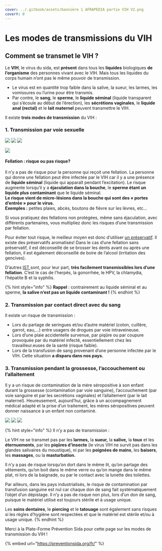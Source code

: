 ```yaml
---
cover: ../.gitbook/assets/bannière 1 AFRAPEDIA partie VIH V2.png
coverY: 0
---
```


# Les modes de transmissions du VIH

## Comment se transmet le VIH ?

Le **VIH**, le virus du sida, est **présent** dans tous les **liquides** biologiques **de l’organisme** des personnes vivant avec le VIH. Mais tous les liquides du corps humain n’ont pas le même pouvoir de transmission.

* Le virus est en quantité trop faible dans la salive, la sueur, les larmes, les vomissures ou l’urine pour être transmis.
* Par contre, le **sang**, le **sperme**, le **liquide séminal** (liquide transparent qui s’écoule au début de l’érection), les **sécrétions vaginales**, le **liquide anal (rectal)** et le **lait maternel** peuvent transmettre le VIH.

Il existe **trois modes de transmission** du VIH :

### 1. Transmission par voie sexuelle

![](<../.gitbook/assets/Capture d’écran 2022-05-30 à 12.10.22.png>) ![](<../.gitbook/assets/Capture d’écran 2022-05-30 à 12.10.28.png>) ![](<../.gitbook/assets/Capture d’écran 2022-05-30 à 12.10.34.png>)

![](<../.gitbook/assets/Tableau transmission VIH V2.png>)

#### **Fellation : risque ou pas risque?**

Il n’y a pas de risque pour la personne qui reçoit une fellation. La personne qui donne une fellation peut être infectée par le VIH car il y a une présence de **liquide séminal** (liquide qui apparaît pendant l’excitation). Le risque augmente lorsqu’il y a **éjaculation dans la bouche**, le **sperme étant un liquide plus contaminant** que le liquide séminal.\
**Le risque vient de micro-lésions dans la bouche qui sont des « portes d’entrée » pour le virus.**\
**Exemples :** petites plaies, abcès, boutons de fièvre sur les lèvres, etc…

Si vous pratiquez des fellations non protégées, même sans éjaculation, avec différents partenaires, vous multipliez donc les risques d’une transmission par fellation.

Pour éviter tout risque, le meilleur moyen est donc d‘utiliser [un préservatif](https://preventionsida.org/fr/protection/le-preservatif/). Il existe des préservatifs aromatisés! Dans le cas d’une fellation sans préservatif, il est déconseillé de se brosser les dents avant ou après une fellation, il est également déconseillé de boire de l’alcool (irritation des gencives).

D’autres [IST ](https://preventionsida.org/fr/ist/le-vih-sida-cest-quoi/)sont, pour leur part, **très facilement transmissibles lors d’une fellation**. C’est le cas de l’herpès, la gonorrhée, le HPV, la chlamydia, l’hépatite B et la syphilis.

{% hint style="info" %}
**Rappel** : contrairement au liquide séminal et au sperme, **la salive n’est pas un liquide contaminant !**
{% endhint %}

### 2. Transmission par contact direct avec du sang

Il existe un risque de transmission :

* Lors du partage de seringues et/ou d’autre matériel (coton, cuillère, garrot, eau,…) entre usagers de drogues par voie intraveineuse.
* Lors d’une plaie accidentelle survenue, par piqûre ou par coupure provoquée par du matériel infecté, essentiellement chez les travailleur.euses de la santé (risque faible).
* Lors de la transfusion de sang provenant d’une personne infectée par le VIH. Cette situation **a disparu dans nos pays.**

### 3. Transmission pendant la grossesse, l’accouchement ou l’allaitement

Il y a un risque de contamination de la mère séropositive à son enfant durant la grossesse (contamination par voie sanguine), l’accouchement (par voie sanguine et par les secrétions vaginales) et l’allaitement (par le lait maternel). Heureusement, aujourd’hui, grâce à un accompagnement médical adapté et la prise d’un traitement, les mères séropositives peuvent donner naissance à un enfant non contaminé.

![](<../.gitbook/assets/cadre blanc 1.png>) ![](<../.gitbook/assets/Capture d’écran 2022-05-30 à 15.25.58.png>) ![](<../.gitbook/assets/cadre blanc 1.png>)

{% hint style="info" %}
Il n’y a pas de transmission :

Le VIH ne se transmet pas par les **larmes,** la **sueur,** la **salive,** la **toux** et les **éternuements**, par les **piqûres d’insecte** (le virus VIH ne survit pas dans les glandes salivaires du moustique), ni par les **poignées de mains**, les **baisers**, les **massages**, ou la **masturbation.**

Il n’y a pas de risque lorsqu’on dort dans le même lit, qu’on partage des vêtements, qu’on boit dans le même verre ou qu’on mange dans le même plat, ni lors de la baignade, ou par le contact avec la lunette des toilettes.

Par ailleurs, dans les pays industrialisés, le risque de contamination par transfusion sanguine est nul car chaque don de sang fait systématiquement l’objet d’un dépistage. Il n’y a pas de risque non plus, lors d’un don de sang, puisque le matériel utilisé est toujours stérile et à usage unique.

Les **soins dentaires**, le **piercing** et le **tatouage** sont également sans risques si les règles d’hygiène sont respectées et que le matériel est stérile et/ou à usage unique.
{% endhint %}

Merci à la Plate-Forme Prévention Sida pour cette page sur les modes de transmission du VIH !

{% embed url="https://preventionsida.org/fr/" %}
